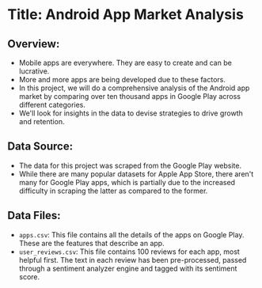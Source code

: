 # **Title**: Android App Market Analysis
## **Overview**: 
  - Mobile apps are everywhere. They are easy to create and can be lucrative. 
  - More and more apps are being developed due to these factors.
  - In this project, we will do a comprehensive analysis of the Android app market by comparing over ten thousand apps in Google Play across different categories.
  - We'll look for insights in the data to devise strategies to drive growth and retention.
## **Data Source**: 
  - The data for this project was scraped from the Google Play website. 
  - While there are many popular datasets for Apple App Store, there aren't many for Google Play apps, which is partially due to the increased difficulty in scraping the latter as compared to the former.
## **Data Files**: 
  - `apps.csv`: This file contains all the details of the apps on Google Play. These are the features that describe an app.
  - `user_reviews.csv`: This file contains 100 reviews for each app, most helpful first. The text in each review has been pre-processed, passed through a sentiment analyzer engine and tagged with its sentiment score.
